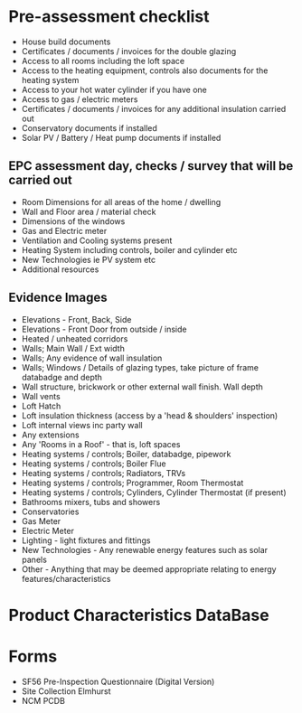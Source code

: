 # Pre-assessment checklist

- House build documents  
- Certificates / documents / invoices for the double glazing  
- Access to all rooms including the loft space  
- Access to the heating equipment, controls also documents for the heating system  
- Access to your hot water cylinder if you have one  
- Access to gas / electric meters  
- Certificates / documents / invoices for any additional insulation carried out  
- Conservatory documents if installed  
- Solar PV / Battery / Heat pump documents if installed  


## EPC assessment day, checks / survey that will be carried out

- Room Dimensions for all areas of the home / dwelling  
- Wall and Floor area / material check  
- Dimensions of the windows  
- Gas and Electric meter  
- Ventilation and Cooling systems present  
- Heating System including controls, boiler and cylinder etc  
- New Technologies ie PV system etc  
- Additional resources  


## Evidence Images

- Elevations - Front, Back, Side  
- Elevations - Front Door from outside / inside  
- Heated / unheated corridors  
- Walls; Main Wall / Ext width  
- Walls; Any evidence of wall insulation  
- Walls; Windows / Details of glazing types, take picture of frame databadge and depth  
- Wall structure, brickwork or other external wall finish. Wall depth  
- Wall vents  
- Loft Hatch  
- Loft insulation thickness (access by a 'head & shoulders' inspection)  
- Loft internal views inc party wall  
- Any extensions  
- Any 'Rooms in a Roof' - that is, loft spaces  
- Heating systems / controls; Boiler, databadge, pipework  
- Heating systems / controls; Boiler Flue  
- Heating systems / controls; Radiators, TRVs  
- Heating systems / controls; Programmer, Room Thermostat  
- Heating systems / controls; Cylinders, Cylinder Thermostat (if present)  
- Bathrooms mixers, tubs and showers  
- Conservatories  
- Gas Meter  
- Electric Meter  
- Lighting - light fixtures and fittings  
- New Technologies - Any renewable energy features such as solar panels  
- Other - Anything that may be deemed appropriate relating to energy features/characteristics  


# Product Characteristics DataBase



# Forms

- SF56 Pre-Inspection Questionnaire (Digital Version)  
- Site Collection Elmhurst  
- NCM PCDB  
